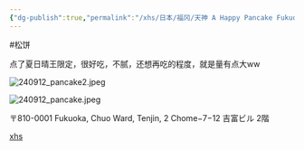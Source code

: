 ```yaml
---
{"dg-publish":true,"permalink":"/xhs/日本/福冈/天神 A Happy Pancake Fukuoka/","tags":["rednote","福冈"],"created":"2024-09-12","updated":"2025-04-13T21:44:04.355+08:00"}
---
```


#松饼

点了夏日晴王限定，很好吃，不腻，还想再吃的程度，就是量有点大ww

![240912_pancake2.jpeg](/img/user/xhs/%E6%97%A5%E6%9C%AC/%E7%A6%8F%E5%86%88/photo/240912_pancake2.jpeg)

![240912_pancake.jpeg](/img/user/xhs/%E6%97%A5%E6%9C%AC/%E7%A6%8F%E5%86%88/photo/240912_pancake.jpeg)

〒810-0001 Fukuoka, Chuo Ward, Tenjin, 2 Chome−7−12 吉富ビル 2階

[xhs](https://www.xiaohongshu.com/explore/672a560a000000003c01fc83?xsec_token=ABD3ui-4sBoQI1Ae4AKTfOp3Cvxu59uiEWh6NHdYJel-c=&xsec_source=pc_user)
